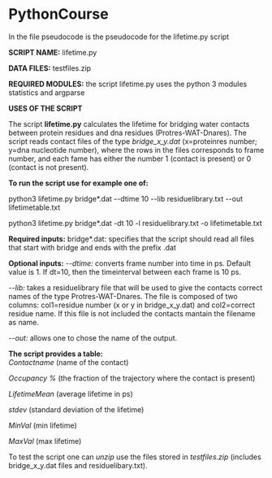 # PythonCourse

In the file pseudocode is the pseudocode for the lifetime.py script

**SCRIPT NAME:** lifetime.py

**DATA FILES:** testfiles.zip

**REQUIRED MODULES:** the script lifetime.py uses the python 3 modules statistics and argparse

**USES OF THE SCRIPT**

The script **lifetime.py** calculates the lifetime for bridging water contacts between protein residues and dna residues (Protres-WAT-Dnares).
The script reads contact files of the type *bridge_x_y.dat* (x=proteinres number; y=dna nucleotide number), where the rows in the files corresponds to frame number, and each fame has either the number 1 (contact is present) or 0 (contact is not present).

**To run the script use for example one of:**

python3 lifetime.py bridge*.dat --dtime 10 --lib residuelibrary.txt --out lifetimetable.txt

python3 lifetime.py bridge*.dat -dt 10 -l residuelibrary.txt -o lifetimetable.txt

**Required inputs:**
bridge*.dat: specifies that the script should read all files that start with bridge and ends with the prefix .dat

**Optional inputs:**
*--dtime:* converts frame number into time in ps. Default value is 1. If dt=10, then the timeinterval between each frame is 10 ps.


*--lib:* takes a residuelibrary file that will be used to give the contacts correct names of the type Protres-WAT-Dnares. The file is composed of two columns: col1=residue number (x or y in bridge_x_y.dat) and col2=correct residue name. If this file is not included the contacts mantain the filename as name.


*--out:* allows one to chose the name of the output.

**The script provides a table:**\
*Contactname* (name of the contact)

*Occupancy %* (the fraction of the trajectory where the contact is present)

*LifetimeMean* (average lifetime in ps)

*stdev* (standard deviation of the lifetime)

*MinVal* (min lifetime) 

*MaxVal* (max lifetime)


To test the script one can *unzip* use the files stored in *testfiles.zip* (includes bridge_x_y.dat files and residuelibary.txt).
